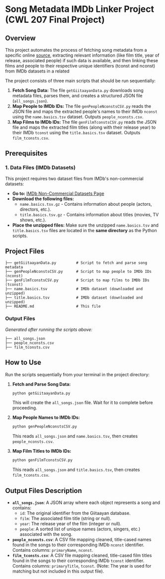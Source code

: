 # Song Metadata IMDb Linker Project (CWL 207 Final Project)

## Overview

This project automates the process of fetching song metadata from a specific online [source](https://www.giitaayan.com/), extracting relevant information (like film title, year of release, associated people) if such data is available, and then linking these films and people to their respective unique identifiers (tconst and nconst) from IMDb datasets in a related 

The project consists of three main scripts that should be run sequentially:

1.  **Fetch Song Data:** The file `getGiitaayanData.py` downloads song metadata files, parses them, and creates a structured JSON file (`all_songs.json`).
2.  **Map People to IMDb IDs:** The file `genPeopleNconstsCSV.py` reads the JSON file and maps the extracted people's names to their IMDb `nconst` using the `name.basics.tsv` dataset. Outputs `people_nconsts.csv`.
3.  **Map Films to IMDb IDs:** The file `genFilmTconstsCSV.py` reads the JSON file and maps the extracted film titles (along with their release year) to their IMDb `tconst` using the `title.basics.tsv` dataset. Outputs `film_tconsts.csv`.

## Prerequisites

### 1. Data Files (IMDb Datasets)
This project requires two dataset files from IMDb's non-commercial datasets:

* **Go to:** [IMDb Non-Commercial Datasets Page](https://developer.imdb.com/non-commercial-datasets/)
* **Download the following files:**
    * `name.basics.tsv.gz` - Contains information about people (actors, directors, etc.).
    * `title.basics.tsv.gz` - Contains information about titles (movies, TV shows, etc.).
* **Place the unzipped files:** Make sure the unzipped `name.basics.tsv` and `title.basics.tsv` files are located in the **same directory** as the Python scripts.

## Project Files

```
├── getGiitaayanData.py         # Script to fetch and parse song metadata  
├── genPeopleNconstsCSV.py      # Script to map people to IMDb IDs (nconst)  
├── genFilmTconstsCSV.py        # Script to map films to IMDb IDs (tconst)  
├── name.basics.tsv             # IMDb dataset (downloaded and unzipped)  
├── title.basics.tsv            # IMDb dataset (downloaded and unzipped)  
├── README.md                   # This file  
```

### Output Files  
*Generated after running the scripts above:*

```
├── all_songs.json              
├── people_nconsts.csv          
├── film_tconsts.csv            
```

## How to Use

Run the scripts sequentially from your terminal in the project directory:

1.  **Fetch and Parse Song Data:**
    ```bash
    python getGiitaayanData.py
    ```
    This will create the `all_songs.json` file. Wait for it to complete before proceeding.

2.  **Map People Names to IMDb IDs:**
    ```bash
    python genPeopleNconstsCSV.py
    ```
    This reads `all_songs.json` and `name.basics.tsv`, then creates `people_nconsts.csv`.

3.  **Map Film Titles to IMDb IDs:**
    ```bash
    python genFilmTconstsCSV.py
    ```
    This reads `all_songs.json` and `title.basics.tsv`, then creates `film_tconsts.csv`.

## Output Files Description

* **`all_songs.json`**: A JSON array where each object represents a song and contains:
    * `id`: The original identifier from the Giitaayan database.
    * `film`: The associated film title (string or null).
    * `year`: The release year of the film (integer or null).
    * `people`: A sorted list of unique names (actors, singers, etc.) associated with the song.
* **`people_nconsts.csv`**: A CSV file mapping cleaned, title-cased names found in the songs to their corresponding IMDb `nconst` identifier. Contains columns: `primaryName`, `nconst`.
* **`film_tconsts.csv`**: A CSV file mapping cleaned, title-cased film titles found in the songs to their corresponding IMDb `tconst` identifier. Contains columns: `primaryTitle`, `tconst`. (Note: The year is used for matching but not included in this output file).


